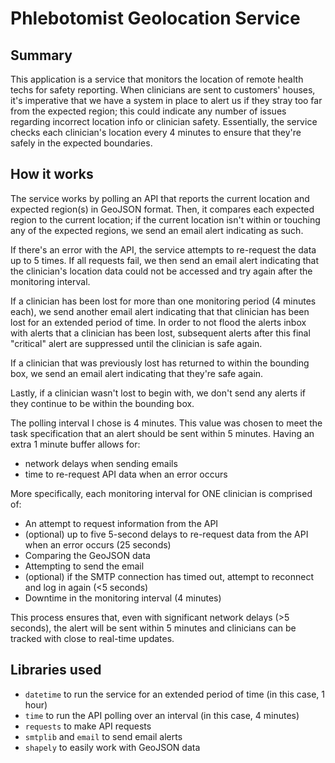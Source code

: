 # Phlebotomist Geolocation Service

## Summary

This application is a service that monitors the location of remote health techs for safety reporting. When clinicians are sent to customers' houses, it's imperative that we have a system in place to alert us if they stray too far from the expected region; this could indicate any number of issues regarding incorrect location info or clinician safety. Essentially, the service checks each clinician's location every 4 minutes to ensure that they're safely in the expected boundaries.

## How it works

The service works by polling an API that reports the current location and expected region(s) in GeoJSON format. Then, it compares each expected region to the current location; if the current location isn't within or touching any of the expected regions, we send an email alert indicating as such.

If there's an error with the API, the service attempts to re-request the data up to 5 times. If all requests fail, we then send an email alert indicating that the clinician's location data could not be accessed and try again after the monitoring interval.

If a clinician has been lost for more than one monitoring period (4 minutes each), we send another email alert indicating that that clinician has been lost for an extended period of time. In order to not flood the alerts inbox with alerts that a clinician has been lost, subsequent alerts after this final "critical" alert are suppressed until the clinician is safe again.

If a clinician that was previously lost has returned to within the bounding box, we send an email alert indicating that they're safe again.

Lastly, if a clinician wasn't lost to begin with, we don't send any alerts if they continue to be within the bounding box.

The polling interval I chose is 4 minutes. This value was chosen to meet the task specification that an alert should be sent within 5 minutes. Having an extra 1 minute buffer allows for:
- network delays when sending emails
- time to re-request API data when an error occurs

More specifically, each monitoring interval for ONE clinician is comprised of:
- An attempt to request information from the API
- (optional) up to five 5-second delays to re-request data from the API when an error occurs (25 seconds)
- Comparing the GeoJSON data
- Attempting to send the email
- (optional) if the SMTP connection has timed out, attempt to reconnect and log in again (<5 seconds)
- Downtime in the monitoring interval (4 minutes)

This process ensures that, even with significant network delays (>5 seconds), the alert will be sent within 5 minutes and clinicians can be tracked with close to real-time updates.

## Libraries used

- `datetime` to run the service for an extended period of time (in this case, 1 hour)
- `time` to run the API polling over an interval (in this case, 4 minutes)
- `requests` to make API requests
- `smtplib` and `email` to send email alerts
- `shapely` to easily work with GeoJSON data
